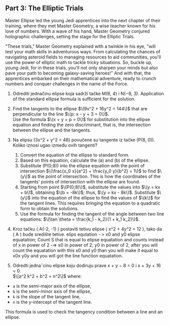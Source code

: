 ## Part 3: The Elliptic Trials

Master Ellipse led the young Jedi apprentices into the next chapter of their training, where they met Master Geometry, a wise teacher known for his love of numbers. With a wave of his hand, Master Geometry conjured holographic challenges, setting the stage for the Elliptic Trials.

"These trials," Master Geometry explained with a twinkle in his eye, "will test your math skills in adventurous ways. From calculating the chances of navigating asteroid fields to managing resources to aid communities, you'll use the power of elliptic math to tackle tricky situations. So, buckle up, young Jedi, for in these trials, you'll not only sharpen your minds but also pave your path to becoming galaxy-saving heroes!" And with that, the apprentices embarked on their mathematical adventure, ready to crunch numbers and conquer challenges in the name of the Force.

1. Odrediti jednačinu elipse koja sadrži tačke M(6, 4) i N(−8, 3).
Application of the standard ellipse formula is sufficient for the solution.

2. Find the tangents to the ellipse $\(9x^2 + 16y^2 = 144\)$ that are perpendicular to the line $\(p: x - y + 3 = 0\)$.  
Use the formula $\(x + y + p = 0\)$ for substitution into the ellipse equation and finding the zero discriminant, that is, the intersection between the ellipse and the tangents.

3. Na elipsu \(3x^2 + y^2 = 48\) povučene su tangente iz tačke \(P(8, 0)\). Koliko iznosi ugao između ovih tangenti?
    1) Convert the equation of the ellipse to standard form.  
    2) Based on this equation, calculate the \(a\) and \(b\) of the ellipse.  
    3) Substitute \(P(0;8)\) into the ellipse equation with the point of intersection $\(\frac{x_0 x}{a^2} + \frac{y_0 y}{b^2} = 1\)$ to find $\(y\)$ as the point of     intersection. This is how the coordinates of the tangents' points of intersection with the ellipse are found.  
    4) Starting from point $\(P(0;8)\)$, substitute the values into $\(y = kx + b\)$, obtaining $\(b = -8k\)$; thus, $\(y = kx - 8k\)$. Substitute $\(y\)$ into the equation of the   ellipse to find the values of $\(k\)$ for the tangent lines. This requires bringing the equation to a quadratic form to obtain the solutions.  
    5) Use the formula for finding the tangent of the angle between two line equations: $\(\tan \theta = \frac{k_1 - k_2}{1 + k_1 k_2}\)$.  

4. Kroz tačku \( A(-2, -1) \) postaviti tetivu elipse \( x^2 + 4y^2 = 12 \), tako da \( A \) bude središte tetive.
elips equtation - > x0 and y0 elipse equatation; Count S that is equal to elipse equatation and counts instead of x in power of 2 -=> x0 in power of 2; y0 in power of 2, after you will count the equatation with this x0 and y0 than you will make it equal to x0x y0y and you will got the line function equatation.

5. Odredti jednaˇcinu elipse koju dodiruju prave x + y − 8 = 0 i x + 3y + 16 = 0.  
$\[a^2 k^2 + b^2 = n^2\]$
where:
- `a` is the semi-major axis of the ellipse,
- `b` is the semi-minor axis of the ellipse,
- `k` is the slope of the tangent line,
- `n` is the y-intercept of the tangent line.

This formula is used to check the tangency condition between a line and an ellipse.
